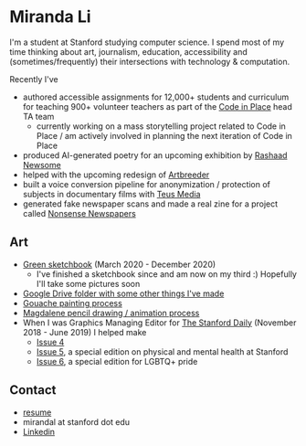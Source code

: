 # Miranda Li
I'm a student at Stanford studying computer science. I spend most of my time thinking about art, journalism, education, accessibility and (sometimes/frequently) their intersections with technology & computation.

Recently I've
- authored accessible assignments for 12,000+ students and curriculum for teaching 900+ volunteer teachers as part of the [Code in Place](https://codeinplace.stanford.edu/) head TA team
  - currently working on a mass storytelling project related to Code in Place / am actively involved in planning the next iteration of Code in Place
- produced AI-generated poetry for an upcoming exhibition by [Rashaad Newsome](https://rashaadnewsome.com/)
- helped with the upcoming redesign of [Artbreeder](https://www.artbreeder.com/)
- built a voice conversion pipeline for anonymization / protection of subjects in documentary films with [Teus Media](https://www.teus.media/)
- generated fake newspaper scans and made a real zine for a project called [Nonsense Newspapers](https://mirandali707.github.io/nonsense_newspapers/)

## Art
- [Green sketchbook](https://drive.google.com/drive/folders/15vggxU5RCSbFvxW1cyNQxIjf8E2LbCA5?usp=sharing) (March 2020 - December 2020)
  - I've finished a sketchbook since and am now on my third :) Hopefully I'll take some pictures soon
- [Google Drive folder with some other things I've made](https://drive.google.com/drive/folders/1zBoHcQ9embiK1hZGd5m3g7vDEMGMGyff?usp=sharing)
- [Gouache painting process](https://mirandali707.github.io/green_eyes.html)
- [Magdalene pencil drawing / animation process](https://mirandali707.github.io/magdalene.html)
- When I was Graphics Managing Editor for [The Stanford Daily](https://www.stanforddaily.com/) (November 2018 - June 2019) I helped make
    - [Issue 4](https://issuu.com/stanforddailymagazine/docs/mag_4_issuu2)
    - [Issue 5](https://issuu.com/stanforddailymagazine/docs/mag_5_issuu), a special edition on physical and mental health at Stanford
    - [Issue 6](https://drive.google.com/file/d/1uuyYQ8CWSB_WdbEP0ALFJ46pzHeepPBX/view?usp=sharing), a special edition for LGBTQ+ pride

## Contact
- [resume](./assets/Miranda_Li_Resume.pdf)
- mirandal at stanford dot edu
- [Linkedin](https://www.linkedin.com/in/miranda-li-b83859124/)

[//]: # "generate-md --layout github --input ./md --output ./"
